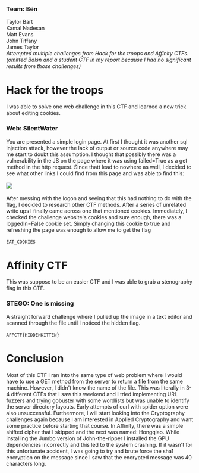 ### Team: Bën
Taylor Bart<br>
Kamal Nadesan<br>
Matt Evans<br>
John Tiffany<br>
James Taylor<br>
*Attempted multiple challenges from Hack for the troops and Affinity CTFs. (omitted Balsn and a student CTF in my report because I had no significant results from those challenges)*
# Hack for the troops
I was able to solve one web challenge in this CTF and learned a new trick about editing cookies.<br>
### Web: SilentWater
You are presented a simple login page. At first I thought it was another sql injection attack, however the lack of output or source code anywhere may me start to doubt this assumption. I thought that possibly there was a vulnerability in the JS on the page where it was using failed=True as a get method in the http request. Since thatt lead to nowhere as well, I decided to see what other links I could find from this page and was able to find this:<br>
<br>
![](https://github.com/tbart27/11_16_20_writeups/blob/main/bakery.png)<br>
<br>
After messing with the logon and seeing that this had nothing to do with the flag, I decided to research other CTF methods. After a series of unrelated write ups I finally came across one that mentioned cookies. Immediately, I checked the challenge website's cookies and sure enough, there was a loggedIn=False cookie set. Simply changing this cookie to true and refreshing the page was enough to allow me to get the flag<br>
<br>
`EAT_COOKIES`


# Affinity CTF
This was suppose to be an easier CTF and I was able to grab a stenography flag in this CTF.<br>
### STEGO: One is missing
A straight forward challenge where I pulled up the image in a text editor and scanned through the file until I noticed the hidden flag.<br>
<br>
`AFFCTF{HIDDENKITTEN}`

# Conclusion
Most of this CTF I ran into the same type of web problem where I would have to use a GET method from the server to return a file from the same machine. However, I didn't know the name of the file. This was literally in 3-4 different CTFs that I saw this weekend and I tried implementing URL fuzzers and trying gobuster with some wordlists but was unable to identify the server directory layouts. Early attempts of curl with spider option were also unsuccessful. Furthermore, I will start looking into the Cryptography challenges again because I am interested in Applied Cryptography and want some practice before starting that course. In Affinity, there was a simple shifted cipher that I skipped and the next was named: Hongqiao. While installing the Jumbo version of John-the-ripper I installed the GPU dependencies incorrectly and this led to the system crashing. If it wasn't for this unfortunate accident, I was going to try and brute force the sha1 encryption on the message since I saw that the encrypted message was 40 characters long.
